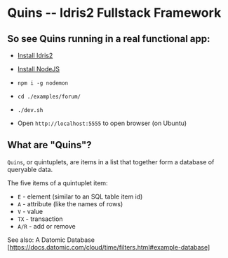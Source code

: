 # Quins -- Idris2 Fullstack Framework

## So see Quins running in a real functional app:

* [Install Idris2](https://github.com/idris-lang/Idris2)
* [Install NodeJS](https://nodejs.org/en/download/)
* `npm i -g nodemon`


* `cd ./examples/forum/`
* `./dev.sh`
* Open `http://localhost:5555` to open browser (on Ubuntu)

## What are "Quins"?

`Quins`, or quintuplets, are items in a list that together form a database
of queryable data.

The five items of a quintuplet item:

* `E` - element (similar to an SQL table item id) 
* `A` - attribute (like the names of rows)
* `V` - value
* `TX` - transaction
* `A/R` - add or remove

See also: A Datomic Database [https://docs.datomic.com/cloud/time/filters.html#example-database]
